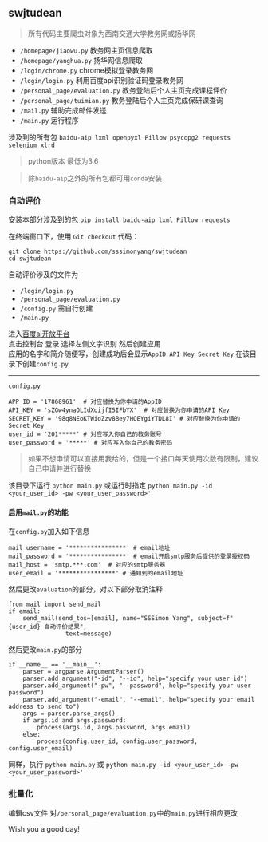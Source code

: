 ## swjtudean

> 所有代码主要爬虫对象为西南交通大学教务网或扬华网

- `/homepage/jiaowu.py` 教务网主页信息爬取  
- `/homepage/yanghua.py` 扬华网信息爬取  
- `/login/chrome.py` chrome模拟登录教务网  
- `/login/login.py` 利用百度api识别验证码登录教务网  
- `/personal_page/evaluation.py` 教务登陆后个人主页完成课程评价  
- `/personal_page/tuimian.py` 教务登陆后个人主页完成保研课查询  
- `/mail.py` 辅助完成邮件发送 
- `/main.py` 运行程序

涉及到的所有包
`baidu-aip lxml openpyxl Pillow psycopg2 requests selenium xlrd` 

> python版本 最低为3.6

> 除`baidu-aip`之外的所有包都可用`conda`安装

### 自动评价
安装本部分涉及到的包
`pip install baidu-aip lxml Pillow requests`

在终端窗口下，使用 `Git checkout` 代码：
```
git clone https://github.com/sssimonyang/swjtudean
cd swjtudean
```
自动评价涉及的文件为
- `/login/login.py`
- `/personal_page/evaluation.py`
- `/config.py` 需自行创建
- `/main.py`

进入[百度ai开放平台](http://ai.baidu.com/)  
点击控制台 登录 选择左侧文字识别 然后创建应用  
应用的名字和简介随便写，创建成功后会显示`AppID API Key Secret Key`
在该目录下创建`config.py`

-----------
`config.py`
```
APP_ID = '17868961'  # 对应替换为你申请的AppID
API_KEY = 'sZGw4ynaOLIdXoijfI5IFbYX'  # 对应替换为你申请的API Key
SECRET_KEY = '98q8NEoKTWioZzv8Bey7HOEYgiYTDL8I' # 对应替换为你申请的Secret Key
user_id = '201*****' # 对应写入你自己的教务账号
user_password = '*****' # 对应写入你自己的教务密码
```
> 如果不想申请可以直接用我给的，但是一个接口每天使用次数有限制，建议自己申请并进行替换

该目录下运行
`
python main.py
`
或运行时指定
`
python main.py -id <your_user_id> -pw <your_user_password>'
`

#### 启用`mail.py`的功能
在`config.py`加入如下信息
```
mail_username = '****************' # email地址
mail_password = '****************' # email开启smtp服务后提供的登录授权码
mail_host = 'smtp.***.com'  # 对应的smtp服务器
user_email = '****************' # 通知到的email地址
```
然后更改`evaluation`的部分，对以下部分取消注释
```
from mail import send_mail
if email:
    send_mail(send_tos=[email], name="SSSimon Yang", subject=f"{user_id} 自动评价结果",
                text=message)
```
然后更改`main.py`的部分
```
if __name__ == '__main__':
    parser = argparse.ArgumentParser()
    parser.add_argument("-id", "--id", help="specify your user id")
    parser.add_argument("-pw", "--password", help="specify your user password")
    parser.add_argument("-email", "--email", help="specify your email address to send to")
    args = parser.parse_args()
    if args.id and args.password:
        process(args.id, args.password, args.email)
    else:
        process(config.user_id, config.user_password, config.user_email)
```
同样，执行
`
python main.py
`
或
`
python main.py -id <your_user_id> -pw <your_user_password>'
`

### 批量化
编辑csv文件
对`/personal_page/evaluation.py`中的`main.py`进行相应更改

Wish you a good day!